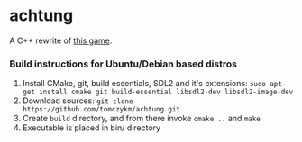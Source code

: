 # achtung

A C++ rewrite of [this game](https://en.wikipedia.org/wiki/Achtung,_die_Kurve!).

### Build instructions for Ubuntu/Debian based distros

1. Install CMake, git, build essentials, SDL2 and it's extensions: `sudo apt-get install cmake git build-essential libsdl2-dev libsdl2-image-dev`
2. Download sources: `git clone https://github.com/tomczykm/achtung.git`
3. Create `build` directory, and from there invoke `cmake ..` and `make`
4. Executable is placed in bin/ directory
